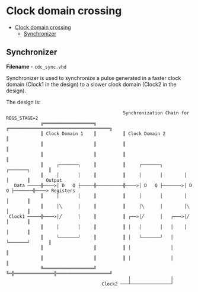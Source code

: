 Clock domain crossing
===

- [Clock domain crossing](#clock-domain-crossing)
  - [Synchronizer](#synchronizer)


## Synchronizer

**Filename** - `cdc_sync.vhd`

Synchronizer is used to synchronize a pulse generated in a faster clock domain (Clock1 in the design) to a slower clock domain (Clock2 in the design).

The design is:

```
                                            Synchronization Chain for REGS_STAGE=2
             ╔═══════════════════╗          ╔══════════════════════════════════════╗
             ║ Clock Domain 1    ║          ║ Clock Domain 2                       ║
             ║                   ║          ║                                      ║
             ║                   ║          ║                                      ║
             ║     ┌───────┐     ║          ║     ┌───────┐        ┌───────┐       ║
             ║     │       │     ║          ║     │       │        │       │       ║      Output 
   Data ─────╬────>│ D   Q ├─────╬──────────╬────>│ D   Q ├───────>│ D   Q ├───────╬────> Registers
             ║     │       │     ║          ║     │       │        │       │       ║
             ║     │╲      │     ║          ║     │╲      │        │╲      │       ║
 Clock1 ─────╬────>│╱      │     ║          ║ ┌──>│╱      │   ┌───>│╱      │       ║
             ║     │       │     ║          ║ │   │       │   │    │       │       ║
             ║     └───────┘     ║          ║ │   └───────┘   │    └───────┘       ║
             ║                   ║          ║ │               │                    ║
             ║                   ║          ║ │               │                    ║
             ╚═══════════════════╝          ╚═╬═══════════════╬════════════════════╝
                                              │               │
                                    Clock2 ───┴───────────────┘

```
